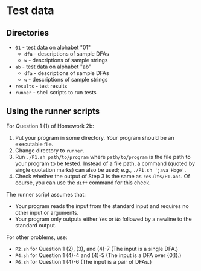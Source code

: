 # Test data

## Directories

* `01` - test data on alphabet "01"
    * `dfa` - descriptions of sample DFAs
    * `w` - descriptions of sample strings
* `ab` - test data on alphabet "ab"
    * `dfa` - descriptions of sample DFAs
    * `w` - descriptions of sample strings
* `results` - test results
* `runner` - shell scripts to run tests

## Using the runner scripts

For Question 1 (1) of Homework 2b:

1. Put your program in some directory.
   Your program should be an executable file.
2. Change directory to `runner`.
3. Run `./P1.sh path/to/program` where `path/to/program` is
   the file path to your program to be tested.
   Instead of a file path, a command (quoted by single quotation marks)
   can also be used; e.g., `./P1.sh 'java Hoge'`.
4. Check whether the output of Step 3 is the same as `results/P1.ans`.
   Of course, you can use the `diff` command for this check.

The runner script assumes that:

* Your program reads the input from the standard input and
  requires no other input or arguments.
* Your program only outputs either `Yes` or `No` followed
  by a newline to the standard output.

For other problems, use:

* `P2.sh` for Question 1 (2), (3), and (4)-7 (The input is a single DFA.)
* `P4.sh` for Question 1 (4)-4 and (4)-5 (The input is a DFA over {0,1}.)
* `P6.sh` for Question 1 (4)-6 (The input is a pair of DFAs.)
